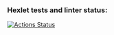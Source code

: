 ### Hexlet tests and linter status:
[![Actions Status](https://github.com/dAdAnEtnEtt/frontend-project-44/actions/workflows/hexlet-check.yml/badge.svg)](https://github.com/dAdAnEtnEtt/frontend-project-44/actions)